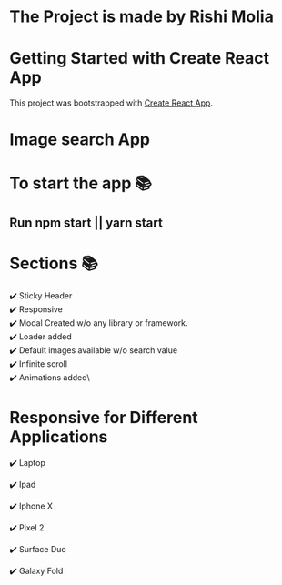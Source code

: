 # The Project is made by Rishi Molia

# Getting Started with Create React App

This project was bootstrapped with [Create React App](https://github.com/facebook/create-react-app).

# Image search App

# To start the app 📚

## Run npm start || yarn start

# Sections 📚

✔️ Sticky Header\
✔️ Responsive \
✔️ Modal Created w/o any library or framework.\
✔️ Loader added\
✔️ Default images available w/o search value\
✔️ Infinite scroll\
✔️ Animations added\

# Responsive for Different Applications

✔️ Laptop\
 <img alt="" src="./images/Generic Laptop -.jpg" />

✔️ Ipad\
 <img alt="" src="./images/iPad -.jpg" />

✔️ Iphone X\
 <img alt="" src="./images/iPhone X.jpg" />

✔️ Pixel 2\
 <img alt="" src="./images/Pixel 2 -.jpg" />

✔️ Surface Duo\
 <img alt="" src="./images/Surface Duo -.jpg" />

✔️ Galaxy Fold\
 <img alt="" src="./images/Galaxy Fold -.jpg" />
